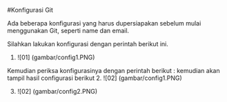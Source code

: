 #Konfigurasi Git

Ada beberapa konfigurasi yang harus dupersiapakan sebelum mulai menggunakan Git, seperti name dan email.

Silahkan lakukan konfigurasi dengan perintah berikut ini.
1. ![01] (gambar/config1.PNG)

Kemudian periksa konfigurasinya dengan perintah berikut :
kemudian akan tampil hasil configurasi berikut
2. ![02] (gambar/config1.PNG)

3. ![02] (gambar/config2.PNG)
